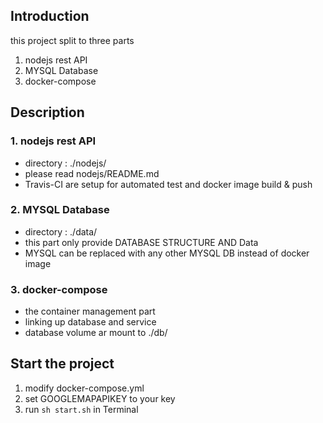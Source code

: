 ## Introduction
this project split to three parts
1. nodejs rest API
2. MYSQL Database
3. docker-compose


## Description
### 1. nodejs rest API
- directory : ./nodejs/
- please read nodejs/README.md
- Travis-CI are setup for automated test and docker image build & push

### 2. MYSQL Database
- directory : ./data/
- this part only provide DATABASE STRUCTURE AND Data
- MYSQL can be replaced with any other MYSQL DB instead of docker image

### 3. docker-compose
- the container management part
- linking up database and service
- database volume ar mount to ./db/


## Start the project
1. modify docker-compose.yml
2. set GOOGLEMAPAPIKEY to your key
3. run `sh start.sh` in Terminal


